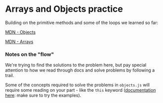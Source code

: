 # Arrays and Objects practice

Building on the primitive methods and some of the loops we learned so far:

[MDN - Objects](https://developer.mozilla.org/en-US/docs/Web/JavaScript/Guide/Working_with_Objects)

[MDN - Arrays](https://developer.mozilla.org/en-US/docs/Web/JavaScript/Reference/Global_Objects/Array)

### Notes on the "flow"
We're trying to find the solutions to the problem here, but pay special attention to how we read through docs and solve problems by following a trail. 


Some of the concepts required to solve the problems in `objects.js` will require some reading on your part - like the `this` keyword ([documentation here](https://developer.mozilla.org/en-US/docs/Web/JavaScript/Reference/Operators/this): make sure to try the examples).


